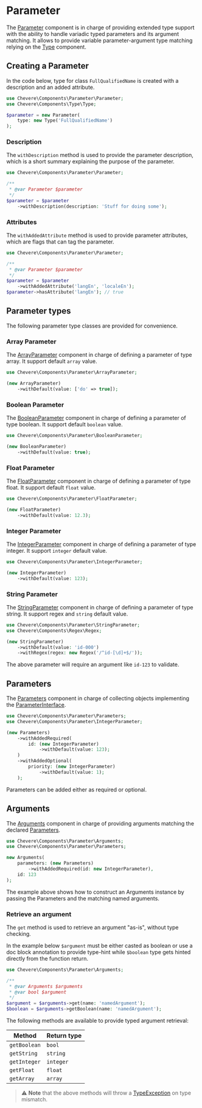 # Parameter

The [Parameter](../reference/Chevere/Components/Parameter/Parameter.md) component is in charge of providing extended type support with the ability to handle variadic typed parameters and its argument matching. It allows to provide variable parameter-argument type matching relying on the [Type](./Type.md) component.

## Creating a Parameter

In the code below, type for class `FullQualifiedName` is created with a description and an added attribute.

```php
use Chevere\Components\Parameter\Parameter;
use Chevere\Components\Type\Type;

$parameter = new Parameter(
    type: new Type('FullQualifiedName')
);
```

### Description

The `withDescription` method is used to provide the parameter description, which is a short summary explaining the purpose of the parameter.

```php
use Chevere\Components\Parameter\Parameter;

/**
 * @var Parameter $parameter
 */
$parameter = $parameter
    ->withDescription(description: 'Stuff for doing some');
```

### Attributes

The `withAddedAttribute` method is used to provide parameter attributes, which are flags that can tag the parameter.

```php
use Chevere\Components\Parameter\Parameter;

/**
 * @var Parameter $parameter
 */
$parameter = $parameter
    ->withAddedAttribute('langEn', 'localeEn');
$parameter->hasAttribute('langEn'); // true
```

## Parameter types

The following parameter type classes are provided for convenience.

### Array Parameter

The [ArrayParameter](../reference/Chevere/Components/Parameter/ArrayParameter.md) component in charge of defining a parameter of type array. It support default `array` value.

```php
use Chevere\Components\Parameter\ArrayParameter;

(new ArrayParameter)
    ->withDefault(value: ['do' => true]);
```

### Boolean Parameter

The [BooleanParameter](../reference/Chevere/Components/Parameter/BooleanParameter.md) component in charge of defining a parameter of type boolean. It support default `boolean` value.

```php
use Chevere\Components\Parameter\BooleanParameter;

(new BooleanParameter)
    ->withDefault(value: true);
```

### Float Parameter

The [FloatParameter](../reference/Chevere/Components/Parameter/FloatParameter.md) component in charge of defining a parameter of type float. It support default `float` value.

```php
use Chevere\Components\Parameter\FloatParameter;

(new FloatParameter)
    ->withDefault(value: 12.3);
```

### Integer Parameter

The [IntegerParameter](../reference/Chevere/Components/Parameter/IntegerParameter.md) component in charge of defining a parameter of type integer. It support `integer` default value.

```php
use Chevere\Components\Parameter\IntegerParameter;

(new IntegerParameter)
    ->withDefault(value: 123);
```

### String Parameter

The [StringParameter](../reference/Chevere/Components/Parameter/StringParameter.md) component in charge of defining a parameter of type string. It support regex and `string` default value.

```php
use Chevere\Components\Parameter\StringParameter;
use Chevere\Components\Regex\Regex;

(new StringParameter)
    ->withDefault(value: 'id-000')
    ->withRegex(regex: new Regex('/^id-[\d]+$/'));
```

The above parameter will require an argument like `id-123` to validate.

## Parameters

The [Parameters](../reference/Chevere/Components/Parameter/Parameters.md) component in charge of collecting objects implementing the [ParameterInterface](../reference/Chevere/Interfaces/Parameter/ParameterInterface.md).

```php
use Chevere\Components\Parameter\Parameters;
use Chevere\Components\Parameter\IntegerParameter;

(new Parameters)
    ->withAddedRequired(
        id: (new IntegerParameter)
            ->withDefault(value: 123);
    )
    ->withAddedOptional(
        priority: (new IntegerParameter)
            ->withDefault(value: 1);
    );
```

Parameters can be added either as required or optional.

## Arguments

The [Arguments](../reference/Chevere/Components/Parameter/Arguments.md) component in charge of providing arguments matching the declared [Parameters](#parameters).

```php
use Chevere\Components\Parameter\Arguments;
use Chevere\Components\Parameter\Parameters;

new Arguments(
    parameters: (new Parameters)
        ->withAddedRequired(id: new IntegerParameter),
    id: 123
);
```

The example above shows how to construct an Arguments instance by passing the Parameters and the matching named arguments.

### Retrieve an argument

The `get` method is used to retrieve an argument "as-is", without type checking.

In the example below `$argument` must be either casted as boolean or use a doc block annotation to provide type-hint while `$boolean` type gets hinted directly from the function return.

```php
use Chevere\Components\Parameter\Arguments;

/**
 * @var Arguments $arguments
 * @var bool $argument
 */
$argument = $arguments->get(name: 'namedArgument');
$boolean = $arguments->getBoolean(name: 'namedArgument');
```

The following methods are available to provide typed argument retrieval:

| Method       | Return type |
| ------------ | ----------- |
| `getBoolean` | `bool`      |
| `getString`  | `string`    |
| `getInteger` | `integer`   |
| `getFloat`   | `float`     |
| `getArray`   | `array`     |

> ⚠ **Note** that the above methods will throw a [TypeException](../reference/Chevere/Exceptions/Core/TypeException.md) on type mismatch.

